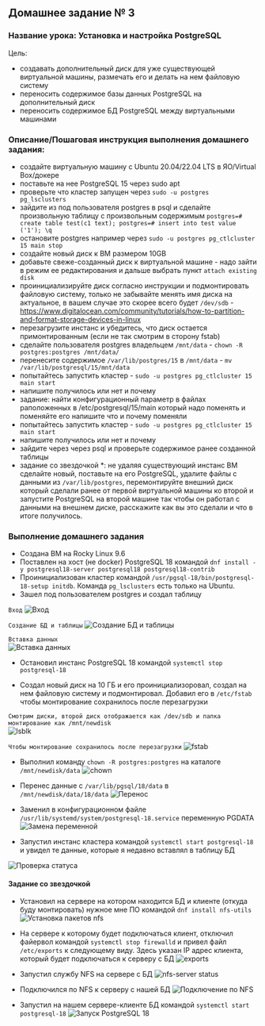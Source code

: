 ## Домашнее задание № 3
### Название урока: Установка и настройка PostgreSQL

Цель:
- создавать дополнительный диск для уже существующей виртуальной машины, размечать его и делать на нем файловую систему
- переносить содержимое базы данных PostgreSQL на дополнительный диск
- переносить содержимое БД PostgreSQL между виртуальными машинами

### Описание/Пошаговая инструкция выполнения домашнего задания:
- создайте виртуальную машину c Ubuntu 20.04/22.04 LTS в ЯО/Virtual Box/докере
- поставьте на нее PostgreSQL 15 через sudo apt
- проверьте что кластер запущен через ```sudo -u postgres pg_lsclusters```
- зайдите из под пользователя postgres в psql и сделайте произвольную таблицу с произвольным содержимым
```postgres=# create table test(c1 text); postgres=# insert into test value ('1'); \q```
- остановите postgres например через ```sudo -u postgres pg_ctlcluster 15 main stop```
- создайте новый диск к ВМ размером 10GB
- добавьте свеже-созданный диск к виртуальной машине - надо зайти в режим ее редактирования и дальше выбрать пункт ```attach existing disk```
- проинициализируйте диск согласно инструкции и подмонтировать файловую систему, только не забывайте менять имя диска на актуальное, в вашем случае это скорее всего будет ```/dev/sdb``` - https://www.digitalocean.com/community/tutorials/how-to-partition-and-format-storage-devices-in-linux
- перезагрузите инстанс и убедитесь, что диск остается примонтированным (если не так смотрим в сторону fstab)
- сделайте пользователя postgres владельцем ```/mnt/data``` - ```chown -R postgres:postgres /mnt/data/```
- перенесите содержимое ```/var/lib/postgres/15``` в ```/mnt/data``` - ```mv /var/lib/postgresql/15/mnt/data```
- попытайтесь запустить кластер - ```sudo -u postgres pg_ctlcluster 15 main start```
- напишите получилось или нет и почему
- задание: найти конфигурационный параметр в файлах раположенных в /etc/postgresql/15/main который надо поменять и поменяйте его
напишите что и почему поменяли
- попытайтесь запустить кластер - ```sudo -u postgres pg_ctlcluster 15 main start```
- напишите получилось или нет и почему
- зайдите через через psql и проверьте содержимое ранее созданной таблицы
- задание со звездочкой *: не удаляя существующий инстанс ВМ сделайте новый, поставьте на его PostgreSQL, удалите файлы с данными из ```/var/lib/postgres```, перемонтируйте внешний диск который сделали ранее от первой виртуальной машины ко второй и запустите PostgreSQL на второй машине так чтобы он работал с данными на внешнем диске, расскажите как вы это сделали и что в итоге получилось.

### Выполнение домашнего задания

- Создана ВМ на Rocky Linux 9.6
- Поставлен на хост (не docker) PostgreSQL 18 командой ```dnf install -y postgresql18-server postgresql18 postgresql18-contrib```
- Проинициализован кластер командой ```/usr/pgsql-18/bin/postgresql-18-setup initdb```. Команда ```pg_lsclusters``` есть только на Ubuntu.
- Зашел под пользователем postgres и создал таблицу

```Вход```
![Вход](screens/connect.png)

```Создание БД и таблицы```
![Создание БД и таблицы](screens/createdb.png)

```Вставка данных```   
![Вставка данных](screens/insertdata.png)

- Остановил инстанс PostgreSQL 18 командой ```systemctl stop postgresql-18```

- Создал новый диск на 10 ГБ и его проинициализоровал, создал на нем файловую систему и подмонтировал. Добавил его в ```/etc/fstab``` чтобы монтирование сохранилось после перезагрузки

```Смотрим диски, второй диск отображается как /dev/sdb и папка монтирование как /mnt/newdisk```  
![lsblk](screens/lsblk.png)

```Чтобы монтирование сохранилось после перезагрузки```
![fstab](screens/fstab.png)

- Выполнил команду ```chown -R postgres:postgres``` на каталоге ```/mnt/newdisk/data```
![chown](screens/chown.png)

- Перенес данные с ```/var/lib/pgsql/18/data``` в ```/mnt/newdisk/data/18/data```
![Перенос](screens/newlocation.png)

- Заменил в конфигурационном файле ```/usr/lib/systemd/system/postgresql-18.service``` переменную PGDATA
![Замена переменной](screens/newpath.png)

- Запустил инстанс кластера командой ```systemctl start postgresql-18``` и увидел те данные, которые я недавно вставлял в таблицу БД

![Проверка статуса](screens/checkdata.png)

#### Задание со звездочкой

- Установил на сервере на котором находится БД и клиенте (откуда буду монтировать) нужное мне ПО командой ```dnf install nfs-utils```
![Установка пакетов nfs](screens/nfs.png)

- На сервере к которому будет подключаться клиент, отключил файервол командой ```systemctl stop firewalld``` и привел файл ```/etc/exports``` к следующему виду. Здесь указан IP адрес клиента, который будет подключаться к серверу с БД
![exports](screens/exports.png)

- Запустил службу NFS на сервере с БД
![nfs-server status](screens/nfs-server.png)

- Подключился по NFS к серверу с нашей БД
![Подключение по NFS](screens/connect-nfs.png)

- Запустил на нашем сервере-клиенте БД командой ```systemctl start postgresql-18```
![Запуск PostgreSQL 18](screens/start-postgres.png)